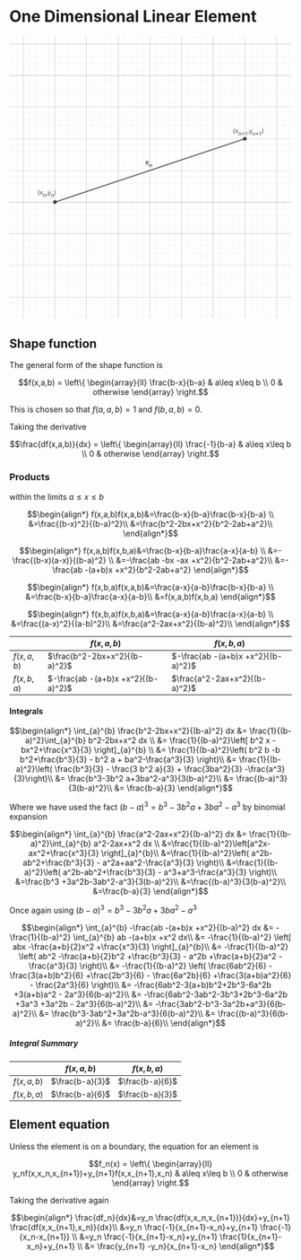 # One Dimensional Linear Element

![nth element](./one-dimensional-linear-element.svg)

## Shape function

The general form of the shape function is
``` math
f(x,a,b) = \left\{
\begin{array}{ll}
      \frac{b-x}{b-a} & a\leq x\leq b \\
      0 & otherwise
\end{array} 
\right.
```

This is chosen so that $f(a,a,b)=1$ and $f(b,a,b)=0$.

Taking the derivative
``` math
\frac{df(x,a,b)}{dx} = \left\{
\begin{array}{ll}
      \frac{-1}{b-a} & a\leq x\leq b \\
      0 & otherwise
\end{array} 
\right.
```

### Products

within the limits $a\leq x\leq b$

``` math
\begin{align*}
f(x,a,b)f(x,a,b)&=\frac{b-x}{b-a}\frac{b-x}{b-a} \\
&=\frac{(b-x)^2}{(b-a)^2}\\
&=\frac{b^2-2bx+x^2}{b^2-2ab+a^2}\\
\end{align*}
```

``` math
\begin{align*}
f(x,a,b)f(x,b,a)&=\frac{b-x}{b-a}\frac{a-x}{a-b} \\
&=-\frac{(b-x)(a-x)}{(b-a)^2} \\
&=-\frac{ab -bx -ax +x^2}{b^2-2ab+a^2}\\
&=-\frac{ab -(a+b)x +x^2}{b^2-2ab+a^2}
\end{align*}
```

``` math
\begin{align*}
f(x,b,a)f(x,a,b)&=\frac{a-x}{a-b}\frac{b-x}{b-a} \\
&=\frac{b-x}{b-a}\frac{a-x}{a-b}\\
&=f(x,a,b)f(x,b,a)
\end{align*}
```

``` math
\begin{align*}
f(x,b,a)f(x,b,a)&=\frac{a-x}{a-b}\frac{a-x}{a-b} \\
&=\frac{(a-x)^2}{(a-b)^2}\\
&=\frac{a^2-2ax+x^2}{(b-a)^2}\\
\end{align*}
```

| | $f(x,a,b)$ | $f(x,b,a)$ | 
| - | - | - |
| $f(x,a,b)$ | $\frac{b^2-2bx+x^2}{(b-a)^2}$ | $-\frac{ab -(a+b)x +x^2}{(b-a)^2}$|
| $f(x,b,a)$ | $-\frac{ab -(a+b)x +x^2}{(b-a)^2}$ | $\frac{a^2-2ax+x^2}{(b-a)^2}$|

#### Integrals

``` math
\begin{align*}
\int_{a}^{b} \frac{b^2-2bx+x^2}{(b-a)^2} dx &= \frac{1}{(b-a)^2}\int_{a}^{b}  b^2-2bx+x^2 dx \\
&= \frac{1}{(b-a)^2}\left[ b^2 x -bx^2+\frac{x^3}{3} \right]_{a}^{b} \\
&= \frac{1}{(b-a)^2}\left( b^2 b -b b^2+\frac{b^3}{3} - b^2 a + ba^2-\frac{a^3}{3} \right)\\
&= \frac{1}{(b-a)^2}\left( \frac{b^3}{3} - \frac{3 b^2 a}{3} + \frac{3ba^2}{3} -\frac{a^3}{3}\right)\\
&= \frac{b^3-3b^2 a+3ba^2-a^3}{3(b-a)^2}\\
&= \frac{(b-a)^3}{3(b-a)^2}\\
&= \frac{b-a}{3}
\end{align*}
```
Where we have used the fact $(b-a)^3=b^3-3b^2 a+3ba^2-a^3$ by binomial expansion

``` math
\begin{align*}
\int_{a}^{b} \frac{a^2-2ax+x^2}{(b-a)^2} dx &= \frac{1}{(b-a)^2}\int_{a}^{b} a^2-2ax+x^2 dx \\
 &=\frac{1}{(b-a)^2}\left[a^2x-ax^2+\frac{x^3}{3} \right]_{a}^{b}\\
&=\frac{1}{(b-a)^2}\left( a^2b-ab^2+\frac{b^3}{3} - a^2a+aa^2-\frac{a^3}{3} \right)\\
&=\frac{1}{(b-a)^2}\left( a^2b-ab^2+\frac{b^3}{3} - a^3+a^3-\frac{a^3}{3} \right)\\
&=\frac{b^3 +3a^2b-3ab^2-a^3}{3(b-a)^2}\\
&=\frac{(b-a)^3}{3(b-a)^2}\\
&=\frac{b-a}{3}
\end{align*}
```
Once again using $(b-a)^3=b^3-3b^2 a+3ba^2-a^3$
``` math
\begin{align*}
\int_{a}^{b} -\frac{ab -(a+b)x +x^2}{(b-a)^2} dx &= -\frac{1}{(b-a)^2} \int_{a}^{b} ab -(a+b)x +x^2 dx\\
&= -\frac{1}{(b-a)^2} \left[ abx -\frac{a+b}{2}x^2 +\frac{x^3}{3} \right]_{a}^{b}\\
&= -\frac{1}{(b-a)^2} \left( ab^2 -\frac{a+b}{2}b^2 +\frac{b^3}{3}  -  a^2b +\frac{a+b}{2}a^2 -\frac{a^3}{3} \right)\\
&= -\frac{1}{(b-a)^2} \left( \frac{6ab^2}{6} -\frac{3(a+b)b^2}{6} +\frac{2b^3}{6} - \frac{6a^2b}{6} +\frac{3(a+b)a^2}{6} - \frac{2a^3}{6} \right)\\
&= -\frac{6ab^2-3(a+b)b^2+2b^3-6a^2b +3(a+b)a^2 - 2a^3}{6(b-a)^2}\\
&= -\frac{6ab^2-3ab^2-3b^3+2b^3-6a^2b +3a^3 +3a^2b - 2a^3}{6(b-a)^2}\\
&= -\frac{3ab^2-b^3-3a^2b+a^3}{6(b-a)^2}\\
&= \frac{b^3-3ab^2+3a^2b-a^3}{6(b-a)^2}\\
&= \frac{(b-a)^3}{6(b-a)^2}\\
&= \frac{b-a}{6}\\
\end{align*}
```
##### Integral Summary
| | $f(x,a,b)$ | $f(x,b,a)$ | 
| - | - | - |
| $f(x,a,b)$ | $\frac{b-a}{3}$ | $\frac{b-a}{6}$|
| $f(x,b,a)$ | $\frac{b-a}{6}$ | $\frac{b-a}{3}$|

## Element equation
Unless the element is on a boundary, the equation for an element is

``` math
f_n(x) = \left\{
\begin{array}{ll}
      y_nf(x,x_n,x_{n+1})+y_{n+1}f(x,x_{n+1},x_n) & a\leq x\leq b \\
      0 & otherwise
\end{array} 
\right.
```

Taking the derivative again

``` math
\begin{align*}
\frac{df_n}{dx}&=y_n \frac{df(x,x_n,x_{n+1})}{dx}+y_{n+1} \frac{df(x,x_{n+1},x_n)}{dx}\\
&=y_n \frac{-1}{x_{n+1}-x_n}+y_{n+1} \frac{-1}{x_n-x_{n+1}} \\
&=y_n \frac{-1}{x_{n+1}-x_n}+y_{n+1} \frac{1}{x_{n+1}-x_n}+y_{n+1} \\
&= \frac{y_{n+1} -y_n}{x_{n+1}-x_n}
\end{align*}
```
